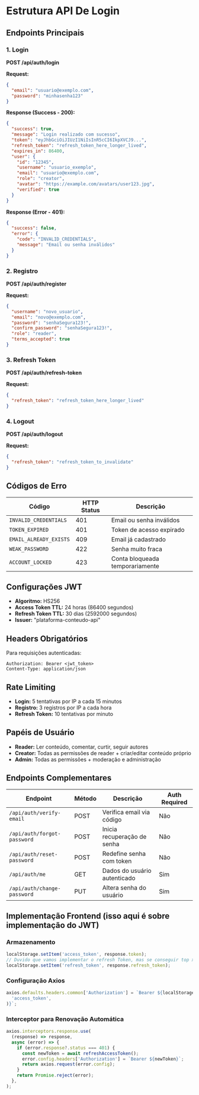 # Estrutura API De Login

## Endpoints Principais

### 1. Login

**POST /api/auth/login**

**Request:**

```json
{
  "email": "usuario@exemplo.com",
  "password": "minhasenha123"
}
```

**Response (Success - 200):**

```json
{
  "success": true,
  "message": "Login realizado com sucesso",
  "token": "eyJhbGciOiJIUzI1NiIsInR5cCI6IkpXVCJ9...",
  "refresh_token": "refresh_token_here_longer_lived",
  "expires_in": 86400,
  "user": {
    "id": "12345",
    "username": "usuario_exemplo",
    "email": "usuario@exemplo.com",
    "role": "creator",
    "avatar": "https://example.com/avatars/user123.jpg",
    "verified": true
  }
}
```

**Response (Error - 401):**

```json
{
  "success": false,
  "error": {
    "code": "INVALID_CREDENTIALS",
    "message": "Email ou senha inválidos"
  }
}
```

### 2. Registro

**POST /api/auth/register**

**Request:**

```json
{
  "username": "novo_usuario",
  "email": "novo@exemplo.com",
  "password": "senhaSegura123!",
  "confirm_password": "senhaSegura123!",
  "role": "reader",
  "terms_accepted": true
}
```

### 3. Refresh Token

**POST /api/auth/refresh-token**

**Request:**

```json
{
  "refresh_token": "refresh_token_here_longer_lived"
}
```

### 4. Logout

**POST /api/auth/logout**

**Request:**

```json
{
  "refresh_token": "refresh_token_to_invalidate"
}
```

## Códigos de Erro

| Código                 | HTTP Status | Descrição                       |
| ---------------------- | ----------- | ------------------------------- |
| `INVALID_CREDENTIALS`  | 401         | Email ou senha inválidos        |
| `TOKEN_EXPIRED`        | 401         | Token de acesso expirado        |
| `EMAIL_ALREADY_EXISTS` | 409         | Email já cadastrado             |
| `WEAK_PASSWORD`        | 422         | Senha muito fraca               |
| `ACCOUNT_LOCKED`       | 423         | Conta bloqueada temporariamente |

## Configurações JWT

- **Algoritmo:** HS256
- **Access Token TTL:** 24 horas (86400 segundos)
- **Refresh Token TTL:** 30 dias (2592000 segundos)
- **Issuer:** "plataforma-conteudo-api"

## Headers Obrigatórios

Para requisições autenticadas:

```
Authorization: Bearer <jwt_token>
Content-Type: application/json
```

## Rate Limiting

- **Login:** 5 tentativas por IP a cada 15 minutos
- **Registro:** 3 registros por IP a cada hora
- **Refresh Token:** 10 tentativas por minuto

## Papéis de Usuário

- **Reader:** Ler conteúdo, comentar, curtir, seguir autores
- **Creator:** Todas as permissões de reader + criar/editar conteúdo próprio
- **Admin:** Todas as permissões + moderação e administração

## Endpoints Complementares

| Endpoint                    | Método | Descrição                    | Auth Required |
| --------------------------- | ------ | ---------------------------- | ------------- |
| `/api/auth/verify-email`    | POST   | Verifica email via código    | Não           |
| `/api/auth/forgot-password` | POST   | Inicia recuperação de senha  | Não           |
| `/api/auth/reset-password`  | POST   | Redefine senha com token     | Não           |
| `/api/auth/me`              | GET    | Dados do usuário autenticado | Sim           |
| `/api/auth/change-password` | PUT    | Altera senha do usuário      | Sim           |

## Implementação Frontend (isso aqui é sobre implementação do JWT)

### Armazenamento

```javascript
localStorage.setItem('access_token', response.token);
// Duvido que vamos implementar o refresh Token, mas se conseguir top xD
localStorage.setItem('refresh_token', response.refresh_token);
```

### Configuração Axios

```javascript
axios.defaults.headers.common['Authorization'] = `Bearer ${localStorage.getItem(
  'access_token',
)}`;
```

### Interceptor para Renovação Automática

```javascript
axios.interceptors.response.use(
  (response) => response,
  async (error) => {
    if (error.response?.status === 401) {
      const newToken = await refreshAccessToken();
      error.config.headers['Authorization'] = `Bearer ${newToken}`;
      return axios.request(error.config);
    }
    return Promise.reject(error);
  },
);
```
